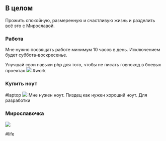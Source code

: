 ## В целом
Прожить спокойную, размеренную и счастливую жизнь и разделить всё это с Мирославой.

### Работа
Мне нужно посвящать работе минимум 10 часов в день. Исключением будет суббота-воскресенье.

Улучшай свои навыки php для того, чтобы не писать говнокод в боевых проектах
![](Работа/Работа.canvas)
#work 

### Купить ноут
#laptop
![](Ноут.canvas)
Мне нужен ноут. Пиздец как нужен хороший ноут. Для разработки

### Мирославочка
![ ](Мира/Желания.canvas)

#life